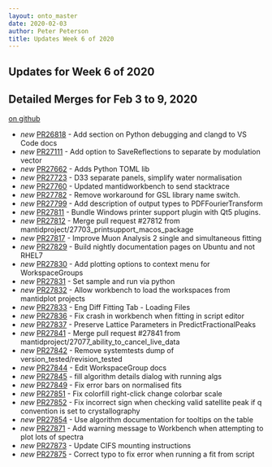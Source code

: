 ```yaml
---
layout: onto_master
date: 2020-02-03
author: Peter Peterson
title: Updates Week 6 of 2020
---
```

Updates for Week 6 of 2020
--------------------------

Detailed Merges for Feb 3 to 9, 2020
------------------------------------
[on github](https://github.com/mantidproject/mantid/pulls?q=is%3Apr+merged%3A2020-02-04..2020-02-09)

* *new* [PR26818](https://github.com/mantidproject/mantid/pull/26818) - Add section on Python debugging and clangd to VS Code docs
* *new* [PR27111](https://github.com/mantidproject/mantid/pull/27111) - Add option to SaveReflections to separate by modulation vector
* *new* [PR27662](https://github.com/mantidproject/mantid/pull/27662) - Adds Python TOML lib
* *new* [PR27723](https://github.com/mantidproject/mantid/pull/27723) - D33 separate panels, simplify water normalisation
* *new* [PR27760](https://github.com/mantidproject/mantid/pull/27760) - Updated mantidworkbench to send stacktrace
* *new* [PR27782](https://github.com/mantidproject/mantid/pull/27782) - Remove workaround for GSL library name switch.
* *new* [PR27799](https://github.com/mantidproject/mantid/pull/27799) - Add description of output types to PDFFourierTransform
* *new* [PR27811](https://github.com/mantidproject/mantid/pull/27811) - Bundle Windows printer support plugin with Qt5 plugins.
* *new* [PR27812](https://github.com/mantidproject/mantid/pull/27812) - Merge pull request #27812 from mantidproject/27703_printsupport_macos_package
* *new* [PR27817](https://github.com/mantidproject/mantid/pull/27817) - Improve Muon Analysis 2 single and simultaneous fitting
* *new* [PR27829](https://github.com/mantidproject/mantid/pull/27829) - Build nightly documentation pages on Ubuntu and not RHEL7
* *new* [PR27830](https://github.com/mantidproject/mantid/pull/27830) - Add plotting options to context menu for WorkspaceGroups
* *new* [PR27831](https://github.com/mantidproject/mantid/pull/27831) - Set sample and run via python
* *new* [PR27832](https://github.com/mantidproject/mantid/pull/27832) - Allow workbench to load the workspaces from mantidplot projects
* *new* [PR27833](https://github.com/mantidproject/mantid/pull/27833) - Eng Diff Fitting Tab - Loading Files
* *new* [PR27836](https://github.com/mantidproject/mantid/pull/27836) - Fix crash in workbench when fitting in script editor
* *new* [PR27837](https://github.com/mantidproject/mantid/pull/27837) - Preserve Lattice Parameters in PredictFractionalPeaks
* *new* [PR27841](https://github.com/mantidproject/mantid/pull/27841) - Merge pull request #27841 from mantidproject/27077_ability_to_cancel_live_data
* *new* [PR27842](https://github.com/mantidproject/mantid/pull/27842) - Remove systemtests dump of version_tested/revision_tested
* *new* [PR27844](https://github.com/mantidproject/mantid/pull/27844) - Edit WorkspaceGroup docs
* *new* [PR27845](https://github.com/mantidproject/mantid/pull/27845) - fill algorithm details dialog with running algs
* *new* [PR27849](https://github.com/mantidproject/mantid/pull/27849) - Fix error bars on normalised fits
* *new* [PR27851](https://github.com/mantidproject/mantid/pull/27851) - Fix colorfill right-click change colorbar scale
* *new* [PR27852](https://github.com/mantidproject/mantid/pull/27852) - Fix incorrect sign when checking valid satellite peak if q convention is set to crystallography
* *new* [PR27854](https://github.com/mantidproject/mantid/pull/27854) - Use algorithm documentation for tooltips on the table
* *new* [PR27871](https://github.com/mantidproject/mantid/pull/27871) - Add warning message to Workbench when attempting to plot lots of spectra
* *new* [PR27873](https://github.com/mantidproject/mantid/pull/27873) - Update CIFS mounting instructions
* *new* [PR27875](https://github.com/mantidproject/mantid/pull/27875) - Correct typo to fix error when running a fit from script

